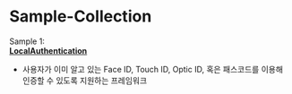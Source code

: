 # Sample-Collection

Sample 1:<br>
[**LocalAuthentication**](https://github.com/Sandbox-Collection/Sample-Collection/tree/main/SampleCollection/SampleCollection/LocalAuthentication)
- 사용자가 이미 알고 있는 Face ID, Touch ID, Optic ID, 혹은 패스코드를 이용해 인증할 수 있도록 지원하는 프레임워크
<br>
<br>
